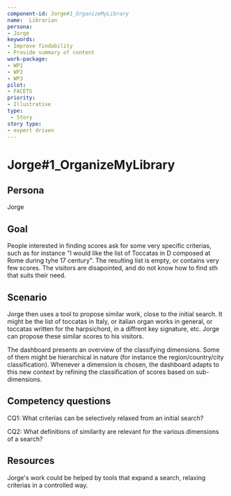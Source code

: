 ```yaml
---
component-id: Jorge#1_OrganizeMyLibrary
name:  Librarian 
persona: 
- Jorge
keywords: 
- Improve findability
- Provide summary of content
work-package:
- WP1
- WP2
- WP3
pilot:
- FACETS
priority:
- Illustrative
type:
 - Story
story type:
- expert driven
---
```

# Jorge#1_OrganizeMyLibrary

## Persona
Jorge

## Goal
People interested in finding scores ask for some very specific criterias, such as for instance "I would like the list of Toccatas in D composed at Rome during tyhe 17 century". The resulting list is empty, or contains very few scores. The visitors are disapointed, and do not know how to find sth that suits their need.

## Scenario  

Jorge then uses a tool to propose similar work, close to the initial search. It might be the list of toccatas in Italy, or italian organ works in general, or toccatas written for the harpsichord, in a diffrent key signature, etc. Jorge can propose these similar scores to his visitors.  

The dashboard presents an overview of the classifying dimensions. Some of them might be hierarchical in nature (for instance the region/country/city classification). Whenever a dimension is chosen, the dashboard adapts to this new context by refining the classification of scores based on sub-dimensions.

## Competency questions 

CQ1: What criterias can be selectively relaxed from an initial search?

CQ2: What definitions of similarity are relevant for the various dimensions of a search?


## Resources
Jorge's work could be helped by tools that expand a search, relaxing criterias in a controlled way.  
 
